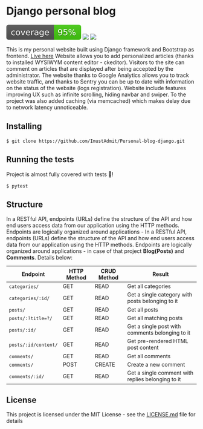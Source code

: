 # Django personal blog
<img src="https://github.com/ImustAdmit/Personal-blog-django/blob/master/personal_blog/conf/static/admin/coverage.svg"> <img src="https://img.shields.io/badge/License-MIT-yellow.svg"> <img src="https://img.shields.io/badge/python-3.8-blue.svg">


This is my personal website built using Django framework and Bootstrap as frontend. [Live here](https://uczsieit.pl)
Website allows you to add personalized articles (thanks to installed WYSIWYM content editor - ckeditor). Visitors to the site can comment on articles that are displayed after being accepted by the administrator. 
The website thanks to Google Analytics allows you to track website traffic, and thanks to Sentry you can be up to date with information on the status of the website (logs registration).
Website include features improving UX such as infinite scrolling, hiding navbar and swiper.
To the project was also added caching (via memcached) which makes delay due to network latency unnoticeable.

## Installing

```
$ git clone https://github.com/ImustAdmit/Personal-blog-django.git
```

## Running the tests

Project is almost fully covered with tests :bookmark_tabs:!

```
$ pytest
```

## Structure

In a RESTful API, endpoints (URLs) define the structure of the API and how end users access data from our application using the HTTP methods. Endpoints are logically organized around applications - In a RESTful API, endpoints (URLs) define the structure of the API and how end users access data from our application using the HTTP methods. Endpoints are logically organized around applications - in case of that project **Blog(Posts)** and **Comments**. Details below:

Endpoint |HTTP Method | CRUD Method | Result
-- | -- |-- |--
`categories/` | GET | READ | Get all categories
`categories/:id/` | GET | READ | Get a single category with posts belonging to it
`posts/` | GET | READ | Get all posts
`posts/:?title=?/` | GET | READ | Get all matching posts
`posts/:id/`| GET | READ | Get a single post with comments belonging to it
`posts/:id/content/` | GET | READ | Get pre-rendered HTML post content
`comments/` | GET | READ | Get all comments
`comments/` | POST | CREATE | Create a new comment
`comments/:id/` | GET | READ | Get a single comment with replies belonging to it

## License

This project is licensed under the MIT License - see the [LICENSE.md](LICENSE.md) file for details
